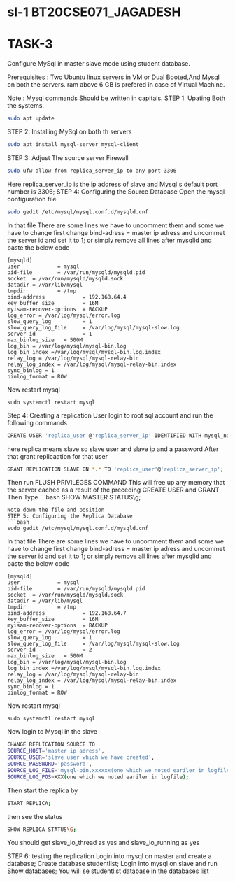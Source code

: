 # sl-1 BT20CSE071_JAGADESH 
# TASK-3


Configure MySql in master slave mode using student database.

Prerequisites : Two Ubuntu linux servers in VM or Dual Booted,And Mysql on                both the servers.
ram above 6 GB is prefered in case of Virtual Machine.

Note : Mysql commands Should be written in capitals.
STEP 1: Upating Both the systems.
```bash
sudo apt update
```
STEP 2: Installing MySql on both th servers
```bash
sudo apt install mysql-server mysql-client
```
STEP 3: Adjust The source server  Firewall 
```bash
sudo ufw allow from replica_server_ip to any port 3306
```
Here replica_server_ip is the ip address of slave and Mysql's default port number is 3306;
STEP 4: Configuring the Source Database
Open the mysql configuration file
```bash
sudo gedit /etc/mysql/mysql.conf.d/mysqld.cnf
```
In that file There are some lines we have to uncomment them and some we have to change 
first change 
bind-adress = master ip adress
and uncommet the server id and set it to 1;
or simply remove all lines after mysqlid and paste the below code
```
[mysqld]
user            = mysql
pid-file        = /var/run/mysqld/mysqld.pid
socket  = /var/run/mysqld/mysqld.sock
datadir = /var/lib/mysql
tmpdir          = /tmp
bind-address            = 192.168.64.4
key_buffer_size         = 16M
myisam-recover-options  = BACKUP
log_error = /var/log/mysql/error.log
slow_query_log          = 1
slow_query_log_file     = /var/log/mysql/mysql-slow.log
server-id               = 1
max_binlog_size   = 500M
log_bin = /var/log/mysql/mysql-bin.log
log_bin_index =/var/log/mysql/mysql-bin.log.index
relay_log = /var/log/mysql/mysql-relay-bin
relay_log_index = /var/log/mysql/mysql-relay-bin.index
sync_binlog = 1
binlog_format = ROW
```
Now restart mysql
```
sudo systemctl restart mysql
```
Step 4: Creating a replication User
login to root sql account and run the following commands 
```bash
CREATE USER 'replica_user'@'replica_server_ip' IDENTIFIED WITH mysql_native_password BY 'password';
```
here replica means slave so slave user and slave ip and a password
After that grant replicaation for that user
```bash
GRANT REPLICATION SLAVE ON *.* TO 'replica_user'@'replica_server_ip';
```
Then run FLUSH PRIVILEGES COMMAND This will free up any memory that the server cached as a result of the preceding CREATE USER and GRANT
Then Type ```bash
SHOW MASTER STATUS\g;
```
Note down the file and position 
STEP 5: Configuring the Replica Database
```bash
sudo gedit /etc/mysql/mysql.conf.d/mysqld.cnf
```
In that file There are some lines we have to uncomment them and some we have to change 
first change 
bind-adress = master ip adress
and uncommet the server id and set it to 1;
or simply remove all lines after mysqlid and paste the below code
```
[mysqld]
user            = mysql
pid-file        = /var/run/mysqld/mysqld.pid
socket  = /var/run/mysqld/mysqld.sock
datadir = /var/lib/mysql
tmpdir          = /tmp
bind-address            = 192.168.64.7
key_buffer_size         = 16M
myisam-recover-options  = BACKUP
log_error = /var/log/mysql/error.log
slow_query_log          = 1
slow_query_log_file     = /var/log/mysql/mysql-slow.log
server-id               = 2
max_binlog_size   = 500M
log_bin = /var/log/mysql/mysql-bin.log
log_bin_index =/var/log/mysql/mysql-bin.log.index
relay_log = /var/log/mysql/mysql-relay-bin
relay_log_index = /var/log/mysql/mysql-relay-bin.index
sync_binlog = 1
binlog_format = ROW
```
Now restart mysql
```
sudo systemctl restart mysql
```
Now login to Mysql in the slave 
```bash
CHANGE REPLICATION SOURCE TO
SOURCE_HOST='master ip adress',
SOURCE_USER='slave user which we have created',
SOURCE_PASSWORD='password',
SOURCE_LOG_FILE='mysql-bin.xxxxxx(one which we noted eariler in logfile)',
SOURCE_LOG_POS=XXX(one which we noted eariler in logfile);
```
Then start the replica by
```bash
START REPLICA;
```
then see the status
```bash
SHOW REPLICA STATUS\G;
```
You should get slave_io_thread as yes and slave_io_running as yes 

STEP 6: testing the replication 
Login into mysql on master and create a database;
Create database studentlist;
Login into mysql on slave and run 
Show databases;
You will se studentlist database in the databases list















